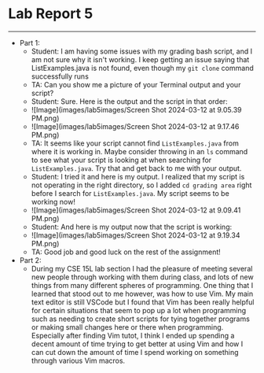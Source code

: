 # Lab Report 5
---
* Part 1:
  - Student: I am having some issues with my grading bash script, and I am not sure why it isn't working. I keep getting an issue saying that ListExamples.java is not found, even though my `git clone` command successfully runs
  - TA: Can you show me a picture of your Terminal output and your script?
  - Student: Sure. Here is the output and the script in that order:
  - ![Image](images/lab5images/Screen Shot 2024-03-12 at 9.05.39 PM.png)
  - ![Image](images/lab5images/Screen Shot 2024-03-12 at 9.17.46 PM.png)
  - TA: It seems like your script cannot find `ListExamples.java` from where it is working in. Maybe consider throwing in an `ls` command to see what your script is looking at when searching for `ListExamples.java`. Try that and get back to me with your output.
  - Student: I tried it and here is my output. I realized that my script is not operating in the right directory, so I added `cd grading area` right before I search for `ListExamples.java`. My script seems to be working now!
  - ![Image](images/lab5images/Screen Shot 2024-03-12 at 9.09.41 PM.png)
  - Student: And here is my output now that the script is working:
  - ![Image](images/lab5images/Screen Shot 2024-03-12 at 9.19.34 PM.png)
  - TA: Good job and good luck on the rest of the assignment!
* Part 2:
  - During my CSE 15L lab section I had the pleasure of meeting several new people through working with them during class, and lots of new things from many different spheres of programming. One thing that I learned that stood out to me however, was how to use Vim. My main text editor is still VSCode but I found that Vim has been really helpful for certain situations that seem to pop up a lot when programming such as needing to create short scripts for tying together programs or making small changes here or there when programming. Especially after finding Vim tutot, I think I ended up spending a decent amount of time trying to get better at using Vim and how I can cut down the amount of time I spend working on something through various Vim macros.
